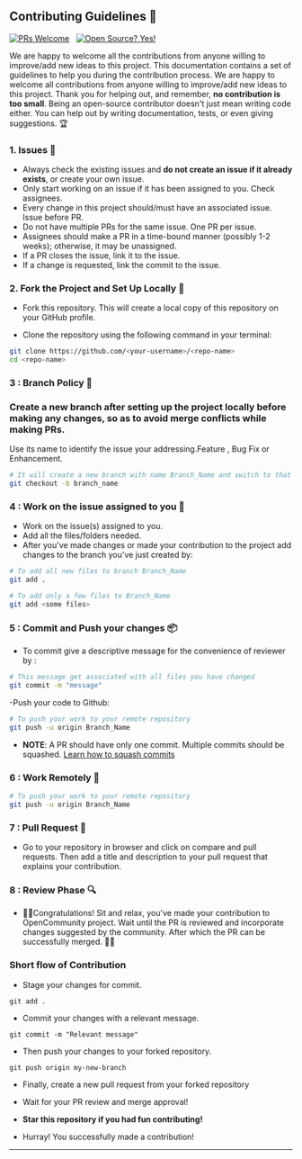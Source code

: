 ## Contributing Guidelines 🤝

[![PRs Welcome](https://img.shields.io/badge/PRs-welcome-yellow.svg?style=flat-square)](http://makeapullrequest.com)
&nbsp;
[![Open Source? Yes!](https://badgen.net/badge/Open%20Source%20%3F/Yes%21/red?icon=github)](https://github.com/Naereen/badges/)

We are happy to welcome all the contributions from anyone willing to improve/add new ideas to this project.
This documentation contains a set of guidelines to help you during the contribution process. We are happy to welcome all contributions from anyone willing to improve/add new ideas to this project.
Thank you for helping out, and remember, **no contribution is too small**. Being an open-source contributor doesn't just mean writing code either. You can help out by writing documentation, tests, or even giving suggestions. 🏆

### 1. Issues 🐛

- Always check the existing issues and **do not create an issue if it already exists**, or create your own issue.
- Only start working on an issue if it has been assigned to you. Check assignees.
- Every change in this project should/must have an associated issue. Issue before PR.
- Do not have multiple PRs for the same issue. One PR per issue.
- Assignees should make a PR in a time-bound manner (possibly 1-2 weeks); otherwise, it may be unassigned.
- If a PR closes the issue, link it to the issue.
- If a change is requested, link the commit to the issue.

### 2. Fork the Project and Set Up Locally 🍴

- Fork this repository. This will create a local copy of this repository on your GitHub profile.

- Clone the repository using the following command in your terminal:

```bash
git clone https://github.com/<your-username>/<repo-name>
cd <repo-name>
```

### 3 : Branch Policy 🌿

### Create a new branch after setting up the project locally before making any changes, so as to avoid merge conflicts while making PRs.

Use its name to identify the issue your addressing.Feature , Bug Fix or Enhancement.

```bash
# It will create a new branch with name Branch_Name and switch to that branch you just created
git checkout -b branch_name
```

### 4 : Work on the issue assigned to you 📕

- Work on the issue(s) assigned to you.
- Add all the files/folders needed.
- After you've made changes or made your contribution to the project add changes to the branch you've just created by:

```bash
# To add all new files to branch Branch_Name
git add .

# To add only a few files to Branch_Name
git add <some files>
```

### 5 : Commit and Push your changes 📦

- To commit give a descriptive message for the convenience of reviewer by :

```bash
# This message get associated with all files you have changed
git commit -m "message"
```

-Push your code to Github:

```bash
# To push your work to your remote repository
git push -u origin Branch_Name
```

- **NOTE**: A PR should have only one commit. Multiple commits should be squashed. [Learn how to squash commits](https://www.internalpointers.com/post/squash-commits-into-one-git)

### 6 : Work Remotely 📡

```bash
# To push your work to your remote repository
git push -u origin Branch_Name
```

### 7 : Pull Request 🎣

- Go to your repository in browser and click on compare and pull requests.
  Then add a title and description to your pull request that explains your contribution.

### 8 : Review Phase 🔍

- 🎉🌟Congratulations! Sit and relax, you've made your contribution to OpenCommunity project. Wait until the PR is reviewed and incorporate changes suggested by the community. After which the PR can be successfully merged.
  🎉🎊

### Short flow of Contribution

- Stage your changes for commit.

```
git add .
```

- Commit your changes with a relevant message.

```
git commit -m "Relevant message"
```

- Then push your changes to your forked repository.

```
git push origin my-new-branch
```

- Finally, create a new pull request from your forked repository

- Wait for your PR review and merge approval!

- **Star this repository if you had fun contributing!**

- Hurray! You successfully made a contribution!

---
